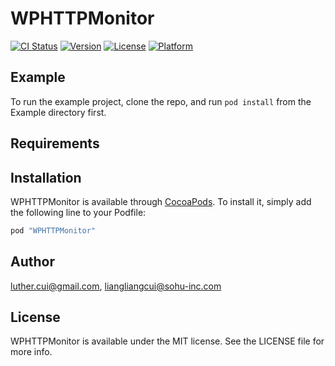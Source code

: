 # WPHTTPMonitor

[![CI Status](http://img.shields.io/travis/luther.cui@gmail.com/WPHTTPMonitor.svg?style=flat)](https://travis-ci.org/luther.cui@gmail.com/WPHTTPMonitor)
[![Version](https://img.shields.io/cocoapods/v/WPHTTPMonitor.svg?style=flat)](http://cocoapods.org/pods/WPHTTPMonitor)
[![License](https://img.shields.io/cocoapods/l/WPHTTPMonitor.svg?style=flat)](http://cocoapods.org/pods/WPHTTPMonitor)
[![Platform](https://img.shields.io/cocoapods/p/WPHTTPMonitor.svg?style=flat)](http://cocoapods.org/pods/WPHTTPMonitor)

## Example

To run the example project, clone the repo, and run `pod install` from the Example directory first.

## Requirements

## Installation

WPHTTPMonitor is available through [CocoaPods](http://cocoapods.org). To install
it, simply add the following line to your Podfile:

```ruby
pod "WPHTTPMonitor"
```

## Author

luther.cui@gmail.com, liangliangcui@sohu-inc.com

## License

WPHTTPMonitor is available under the MIT license. See the LICENSE file for more info.
